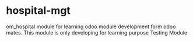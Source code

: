 # hospital-mgt
om_hospital module for learning odoo module development form odoo mates.
This module is only developing for learning purpose
Testing Module
